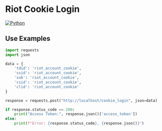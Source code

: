 # Riot Cookie Login

[![Python](https://img.shields.io/badge/Python-3776AB?logo=python&logoColor=fff)](#)

## Use Examples

```python
import requests
import json

data = {
    'tdid': 'riot_account_cookie',
    'ssid': 'riot_account_cookie',
    'sub': 'riot_account_cookie',
    'csid': 'riot_account_cookie',
    'clid': 'riot_account_cookie'
}

response = requests.post("http://localhost/cookie_login", json=data)

if response.status_code == 200:
    print("Access Token:", response.json()['access_token'])
else:
    print(f"Error: {response.status_code}, {response.json()}")

```
